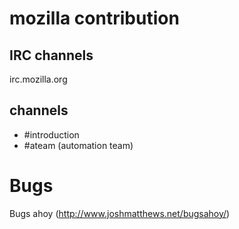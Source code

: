 mozilla contribution
====================

IRC channels
-----------

irc.mozilla.org

channels
--------

* #introduction
* #ateam  (automation team)


Bugs
====

Bugs ahoy (http://www.joshmatthews.net/bugsahoy/)
